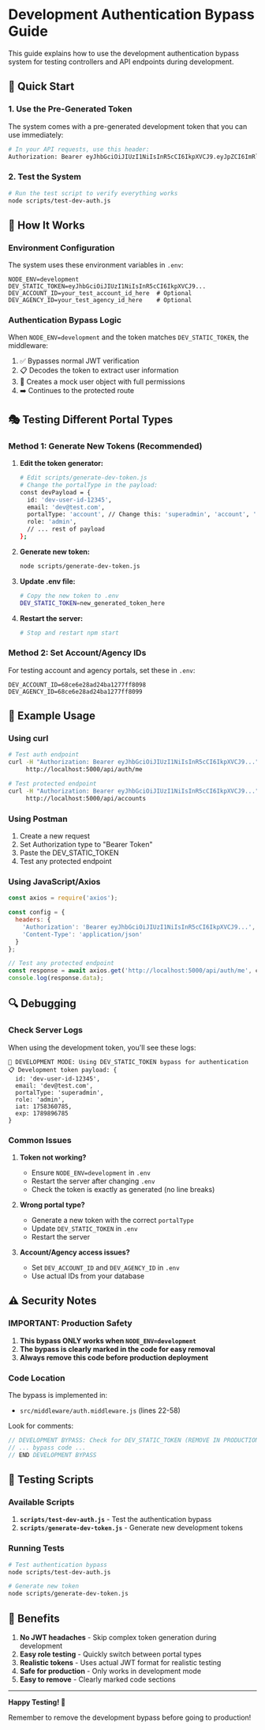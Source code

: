 # Development Authentication Bypass Guide

This guide explains how to use the development authentication bypass system for testing controllers and API endpoints during development.

## 🚀 Quick Start

### 1. Use the Pre-Generated Token

The system comes with a pre-generated development token that you can use immediately:

```bash
# In your API requests, use this header:
Authorization: Bearer eyJhbGciOiJIUzI1NiIsInR5cCI6IkpXVCJ9.eyJpZCI6ImRldi11c2VyLWlkLTEyMzQ1IiwiZW1haWwiOiJkZXZAdGVzdC5jb20iLCJwb3J0YWxUeXBlIjoic3VwZXJhZG1pbiIsInJvbGUiOiJhZG1pbiIsImlhdCI6MTc1ODM2MDc4NSwiZXhwIjoxNzg5ODk2Nzg1fQ.ub44Lv_NrP7oz0uHGyd91gsMeqxBmkBvw-VrNhzzztA
```

### 2. Test the System

```bash
# Run the test script to verify everything works
node scripts/test-dev-auth.js
```

## 🔧 How It Works

### Environment Configuration

The system uses these environment variables in `.env`:

```env
NODE_ENV=development
DEV_STATIC_TOKEN=eyJhbGciOiJIUzI1NiIsInR5cCI6IkpXVCJ9...
DEV_ACCOUNT_ID=your_test_account_id_here  # Optional
DEV_AGENCY_ID=your_test_agency_id_here    # Optional
```

### Authentication Bypass Logic

When `NODE_ENV=development` and the token matches `DEV_STATIC_TOKEN`, the middleware:

1. ✅ Bypasses normal JWT verification
2. 📋 Decodes the token to extract user information
3. 🔨 Creates a mock user object with full permissions
4. ➡️ Continues to the protected route

## 🎭 Testing Different Portal Types

### Method 1: Generate New Tokens (Recommended)

1. **Edit the token generator:**
   ```bash
   # Edit scripts/generate-dev-token.js
   # Change the portalType in the payload:
   const devPayload = {
     id: 'dev-user-id-12345',
     email: 'dev@test.com',
     portalType: 'account', // Change this: 'superadmin', 'account', 'agency'
     role: 'admin',
     // ... rest of payload
   };
   ```

2. **Generate new token:**
   ```bash
   node scripts/generate-dev-token.js
   ```

3. **Update .env file:**
   ```bash
   # Copy the new token to .env
   DEV_STATIC_TOKEN=new_generated_token_here
   ```

4. **Restart the server:**
   ```bash
   # Stop and restart npm start
   ```

### Method 2: Set Account/Agency IDs

For testing account and agency portals, set these in `.env`:

```env
DEV_ACCOUNT_ID=68ce6e28ad24ba1277ff8098
DEV_AGENCY_ID=68ce6e28ad24ba1277ff8099
```

## 📝 Example Usage

### Using curl

```bash
# Test auth endpoint
curl -H "Authorization: Bearer eyJhbGciOiJIUzI1NiIsInR5cCI6IkpXVCJ9..." \
     http://localhost:5000/api/auth/me

# Test protected endpoint
curl -H "Authorization: Bearer eyJhbGciOiJIUzI1NiIsInR5cCI6IkpXVCJ9..." \
     http://localhost:5000/api/accounts
```

### Using Postman

1. Create a new request
2. Set Authorization type to "Bearer Token"
3. Paste the DEV_STATIC_TOKEN
4. Test any protected endpoint

### Using JavaScript/Axios

```javascript
const axios = require('axios');

const config = {
  headers: {
    'Authorization': 'Bearer eyJhbGciOiJIUzI1NiIsInR5cCI6IkpXVCJ9...',
    'Content-Type': 'application/json'
  }
};

// Test any protected endpoint
const response = await axios.get('http://localhost:5000/api/auth/me', config);
console.log(response.data);
```

## 🔍 Debugging

### Check Server Logs

When using the development token, you'll see these logs:

```
🚨 DEVELOPMENT MODE: Using DEV_STATIC_TOKEN bypass for authentication
📋 Development token payload: {
  id: 'dev-user-id-12345',
  email: 'dev@test.com',
  portalType: 'superadmin',
  role: 'admin',
  iat: 1758360785,
  exp: 1789896785
}
```

### Common Issues

1. **Token not working?**
   - Ensure `NODE_ENV=development` in `.env`
   - Restart the server after changing `.env`
   - Check the token is exactly as generated (no line breaks)

2. **Wrong portal type?**
   - Generate a new token with the correct `portalType`
   - Update `DEV_STATIC_TOKEN` in `.env`
   - Restart the server

3. **Account/Agency access issues?**
   - Set `DEV_ACCOUNT_ID` and `DEV_AGENCY_ID` in `.env`
   - Use actual IDs from your database

## ⚠️ Security Notes

### IMPORTANT: Production Safety

1. **This bypass ONLY works when `NODE_ENV=development`**
2. **The bypass is clearly marked in the code for easy removal**
3. **Always remove this code before production deployment**

### Code Location

The bypass is implemented in:
- `src/middleware/auth.middleware.js` (lines 22-58)

Look for comments:
```javascript
// DEVELOPMENT BYPASS: Check for DEV_STATIC_TOKEN (REMOVE IN PRODUCTION)
// ... bypass code ...
// END DEVELOPMENT BYPASS
```

## 🧪 Testing Scripts

### Available Scripts

1. **`scripts/test-dev-auth.js`** - Test the authentication bypass
2. **`scripts/generate-dev-token.js`** - Generate new development tokens

### Running Tests

```bash
# Test authentication bypass
node scripts/test-dev-auth.js

# Generate new token
node scripts/generate-dev-token.js
```

## 🚀 Benefits

1. **No JWT headaches** - Skip complex token generation during development
2. **Easy role testing** - Quickly switch between portal types
3. **Realistic tokens** - Uses actual JWT format for realistic testing
4. **Safe for production** - Only works in development mode
5. **Easy to remove** - Clearly marked code sections

---

**Happy Testing! 🎉**

Remember to remove the development bypass before going to production!